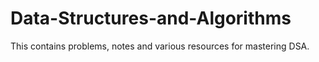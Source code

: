 # Data-Structures-and-Algorithms
This contains problems, notes and various resources for mastering DSA.
